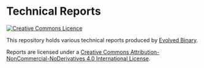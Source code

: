 # Technical Reports

[![Creative Commons Licence](https://i.creativecommons.org/l/by-nc-nd/4.0/88x31.png "Creative Commons License")](http://creativecommons.org/licenses/by-nc-nd/4.0/)

This repository holds various technical reports produced by [Evolved Binary](http://evolvedbinary.com).

Reports are licensed under a [Creative Commons Attribution-NonCommercial-NoDerivatives 4.0 International License](http://creativecommons.org/licenses/by-nc-nd/4.0/).

